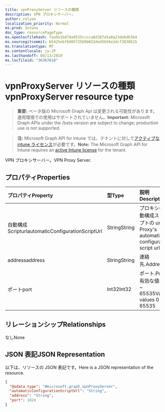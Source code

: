 ```yaml
---
title: vpnProxyServer リソースの種類
description: VPN プロキシサーバー。
author: rolyon
localization_priority: Normal
ms.prod: Intune
doc_type: resourcePageType
ms.openlocfilehash: faa9a1bd74a9535cccca8d387a5a8a23de6db3b4
ms.sourcegitcommit: b5425ebf648572569b032ded5b56e1dcf3830515
ms.translationtype: MT
ms.contentlocale: ja-JP
ms.lasthandoff: 08/13/2019
ms.locfileid: "36367618"
---
```

# <a name="vpnproxyserver-resource-type"></a><span data-ttu-id="27c04-103">vpnProxyServer リソースの種類</span><span class="sxs-lookup"><span data-stu-id="27c04-103">vpnProxyServer resource type</span></span>

> <span data-ttu-id="27c04-104">**重要:** ベータ版の Microsoft Graph Api は変更される可能性があります。運用環境での使用はサポートされていません。</span><span class="sxs-lookup"><span data-stu-id="27c04-104">**Important:** Microsoft Graph APIs under the /beta version are subject to change; production use is not supported.</span></span>

> <span data-ttu-id="27c04-105">**注:** Microsoft Graph API for Intune では、テナントに対して[アクティブな intune ライセンス](https://go.microsoft.com/fwlink/?linkid=839381)が必要です。</span><span class="sxs-lookup"><span data-stu-id="27c04-105">**Note:** The Microsoft Graph API for Intune requires an [active Intune license](https://go.microsoft.com/fwlink/?linkid=839381) for the tenant.</span></span>

<span data-ttu-id="27c04-106">VPN プロキシサーバー。</span><span class="sxs-lookup"><span data-stu-id="27c04-106">VPN Proxy Server.</span></span>

## <a name="properties"></a><span data-ttu-id="27c04-107">プロパティ</span><span class="sxs-lookup"><span data-stu-id="27c04-107">Properties</span></span>
|<span data-ttu-id="27c04-108">プロパティ</span><span class="sxs-lookup"><span data-stu-id="27c04-108">Property</span></span>|<span data-ttu-id="27c04-109">型</span><span class="sxs-lookup"><span data-stu-id="27c04-109">Type</span></span>|<span data-ttu-id="27c04-110">説明</span><span class="sxs-lookup"><span data-stu-id="27c04-110">Description</span></span>|
|:---|:---|:---|
|<span data-ttu-id="27c04-111">自動構成 Scripturl</span><span class="sxs-lookup"><span data-stu-id="27c04-111">automaticConfigurationScriptUrl</span></span>|<span data-ttu-id="27c04-112">String</span><span class="sxs-lookup"><span data-stu-id="27c04-112">String</span></span>|<span data-ttu-id="27c04-113">プロキシの自動構成スクリプトの url。</span><span class="sxs-lookup"><span data-stu-id="27c04-113">Proxy's automatic configuration script url.</span></span>|
|<span data-ttu-id="27c04-114">address</span><span class="sxs-lookup"><span data-stu-id="27c04-114">address</span></span>|<span data-ttu-id="27c04-115">String</span><span class="sxs-lookup"><span data-stu-id="27c04-115">String</span></span>|<span data-ttu-id="27c04-116">連絡先.</span><span class="sxs-lookup"><span data-stu-id="27c04-116">Address.</span></span>|
|<span data-ttu-id="27c04-117">ポート</span><span class="sxs-lookup"><span data-stu-id="27c04-117">port</span></span>|<span data-ttu-id="27c04-118">Int32</span><span class="sxs-lookup"><span data-stu-id="27c04-118">Int32</span></span>|<span data-ttu-id="27c04-119">ポート.</span><span class="sxs-lookup"><span data-stu-id="27c04-119">Port.</span></span> <span data-ttu-id="27c04-120">有効な値は 0 ~ 65535</span><span class="sxs-lookup"><span data-stu-id="27c04-120">Valid values 0 to 65535</span></span>|

## <a name="relationships"></a><span data-ttu-id="27c04-121">リレーションシップ</span><span class="sxs-lookup"><span data-stu-id="27c04-121">Relationships</span></span>
<span data-ttu-id="27c04-122">なし</span><span class="sxs-lookup"><span data-stu-id="27c04-122">None</span></span>

## <a name="json-representation"></a><span data-ttu-id="27c04-123">JSON 表記</span><span class="sxs-lookup"><span data-stu-id="27c04-123">JSON Representation</span></span>
<span data-ttu-id="27c04-124">以下は、リソースの JSON 表記です。</span><span class="sxs-lookup"><span data-stu-id="27c04-124">Here is a JSON representation of the resource.</span></span>
<!-- {
  "blockType": "resource",
  "@odata.type": "microsoft.graph.vpnProxyServer"
}
-->
``` json
{
  "@odata.type": "#microsoft.graph.vpnProxyServer",
  "automaticConfigurationScriptUrl": "String",
  "address": "String",
  "port": 1024
}
```



